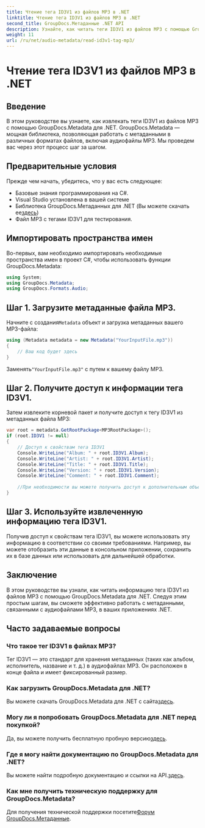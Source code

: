 ```yaml
---
title: Чтение тега ID3V1 из файлов MP3 в .NET
linktitle: Чтение тега ID3V1 из файлов MP3 в .NET
second_title: GroupDocs.Метаданные .NET API
description: Узнайте, как читать теги ID3V1 из файлов MP3 с помощью GroupDocs.Metadata для .NET. Пошаговое руководство с примерами кода.
weight: 11
url: /ru/net/audio-metadata/read-id3v1-tag-mp3/
---
```


# Чтение тега ID3V1 из файлов MP3 в .NET

## Введение
В этом руководстве вы узнаете, как извлекать теги ID3V1 из файлов MP3 с помощью GroupDocs.Metadata для .NET. GroupDocs.Metadata — мощная библиотека, позволяющая работать с метаданными в различных форматах файлов, включая аудиофайлы MP3. Мы проведем вас через этот процесс шаг за шагом.
## Предварительные условия
Прежде чем начать, убедитесь, что у вас есть следующее:
- Базовые знания программирования на C#.
- Visual Studio установлена в вашей системе
-  Библиотека GroupDocs.Метаданных для .NET (Вы можете скачать ее[здесь](https://releases.groupdocs.com/metadata/net/))
- Файл MP3 с тегами ID3V1 для тестирования.

## Импортировать пространства имен
Во-первых, вам необходимо импортировать необходимые пространства имен в проект C#, чтобы использовать функции GroupDocs.Metadata:
```csharp
using System;
using GroupDocs.Metadata;
using GroupDocs.Formats.Audio;
```
## Шаг 1. Загрузите метаданные файла MP3.
 Начните с создания`Metadata` объект и загрузка метаданных вашего MP3-файла:
```csharp
using (Metadata metadata = new Metadata("YourInputFile.mp3"))
{
    // Ваш код будет здесь
}
```
 Заменять`"YourInputFile.mp3"` с путем к вашему файлу MP3.
## Шаг 2. Получите доступ к информации тега ID3V1.
Затем извлеките корневой пакет и получите доступ к тегу ID3V1 из метаданных файла MP3:
```csharp
var root = metadata.GetRootPackage<MP3RootPackage>();
if (root.ID3V1 != null)
{
    // Доступ к свойствам тега ID3V1
    Console.WriteLine("Album: " + root.ID3V1.Album);
    Console.WriteLine("Artist: " + root.ID3V1.Artist);
    Console.WriteLine("Title: " + root.ID3V1.Title);
    Console.WriteLine("Version: " + root.ID3V1.Version);
    Console.WriteLine("Comment: " + root.ID3V1.Comment);
    
    //При необходимости вы можете получить доступ к дополнительным объектам недвижимости.
}
```
## Шаг 3. Используйте извлеченную информацию тега ID3V1.
Получив доступ к свойствам тега ID3V1, вы можете использовать эту информацию в соответствии со своими требованиями. Например, вы можете отобразить эти данные в консольном приложении, сохранить их в базе данных или использовать для дальнейшей обработки.

## Заключение
В этом руководстве вы узнали, как читать информацию тега ID3V1 из файлов MP3 с помощью GroupDocs.Metadata для .NET. Следуя этим простым шагам, вы сможете эффективно работать с метаданными, связанными с аудиофайлами MP3, в ваших приложениях .NET.

## Часто задаваемые вопросы
### Что такое тег ID3V1 в файлах MP3?
Тег ID3V1 — это стандарт для хранения метаданных (таких как альбом, исполнитель, название и т. д.) в аудиофайлах MP3. Он расположен в конце файла и имеет фиксированный размер.
### Как загрузить GroupDocs.Metadata для .NET?
 Вы можете скачать GroupDocs.Metadata для .NET с сайта[здесь](https://releases.groupdocs.com/metadata/net/).
### Могу ли я попробовать GroupDocs.Metadata для .NET перед покупкой?
 Да, вы можете получить бесплатную пробную версию[здесь](https://releases.groupdocs.com/).
### Где я могу найти документацию по GroupDocs.Metadata для .NET?
 Вы можете найти подробную документацию и ссылки на API.[здесь](https://tutorials.groupdocs.com/metadata/net/).
### Как мне получить техническую поддержку для GroupDocs.Metadata?
 Для получения технической поддержки посетите[Форум GroupDocs.Метаданные](https://forum.groupdocs.com/c/metadata/14).